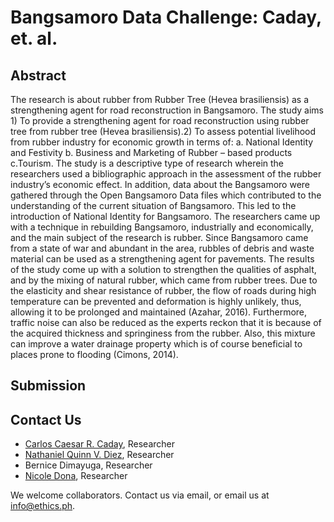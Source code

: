 # Bangsamoro Data Challenge: Caday, et. al. 

## Abstract

The research is about rubber from Rubber Tree (Hevea brasiliensis) as a strengthening agent for road reconstruction in Bangsamoro. The study aims 1) To provide a strengthening agent for road reconstruction using rubber tree from rubber tree (Hevea brasiliensis).2) To assess potential livelihood from rubber industry for economic growth in terms of: a. National Identity and Festivity b. Business and Marketing of Rubber – based products c.Tourism. The study is a descriptive type of research wherein the researchers used a bibliographic approach in the assessment of the rubber industry’s economic effect. In addition, data about the Bangsamoro were gathered through the Open Bangsamoro Data files which contributed to the understanding of the current situation of Bangsamoro. This led to the introduction of National Identity for Bangsamoro. The researchers came up with a technique in rebuilding Bangsamoro, industrially and economically, and the main subject of the research is rubber. Since Bangsamoro came from a state of war and abundant in the area, rubbles of debris and waste material can be used as a strengthening agent for pavements. The results of the study come up with a solution to strengthen the qualities of asphalt, and by the mixing of natural rubber, which came from rubber trees. Due to the elasticity and shear resistance of rubber, the flow of roads during high temperature can be prevented and deformation is highly unlikely, thus, allowing it to be prolonged and maintained (Azahar, 2016). Furthermore, traffic noise can also be reduced as the experts reckon that it is because of the acquired thickness and springiness from the rubber. Also, this mixture can improve a water drainage property which is of course beneficial to places prone to flooding (Cimons, 2014).

## Submission

## Contact Us

* [Carlos Caesar R. Caday](mailto:jcboycaday@gmail.com), Researcher
* [Nathaniel Quinn V. Diez](mailto:nathanieldiez26@gmail.com), Researcher
* Bernice Dimayuga, Researcher
* [Nicole Dona](mscolie.niks@gmail.com), Researcher

We welcome collaborators. Contact us via email, or email us at info@ethics.ph.